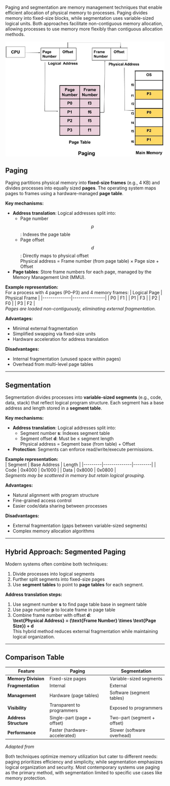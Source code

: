 Paging and segmentation are memory management techniques that enable efficient allocation of physical memory to processes. Paging divides memory into fixed-size blocks, while segmentation uses variable-sized logical units. Both approaches facilitate non-contiguous memory allocation, allowing processes to use memory more flexibly than contiguous allocation methods.

![Memory Allocation](image.png)

## Paging

Paging partitions physical memory into **fixed-size frames** (e.g., 4 KB) and divides processes into equally sized **pages**. The operating system maps pages to frames using a hardware-managed **page table**.

**Key mechanisms:**

- **Address translation**: Logical addresses split into:
  - Page number $$ p $$: Indexes the page table
  - Page offset $$ d $$: Directly maps to physical offset  
    Physical address = Frame number (from page table) × Page size + Offset
- **Page tables**: Store frame numbers for each page, managed by the Memory Management Unit (MMU).

**Example representation:**  
For a process with 4 pages (P0–P3) and 4 memory frames:
| Logical Page | Physical Frame |
|--------------|----------------|
| P0 | F1 |
| P1 | F3 |
| P2 | F0 |
| P3 | F2 |  
_Pages are loaded non-contiguously, eliminating external fragmentation._

**Advantages:**

- Minimal external fragmentation
- Simplified swapping via fixed-size units
- Hardware acceleration for address translation

**Disadvantages:**

- Internal fragmentation (unused space within pages)
- Overhead from multi-level page tables

---

## Segmentation

Segmentation divides processes into **variable-sized segments** (e.g., code, data, stack) that reflect logical program structure. Each segment has a base address and length stored in a **segment table**.

**Key mechanisms:**

- **Address translation**: Logical addresses split into:
  - Segment number **s**: Indexes segment table
  - Segment offset **d**: Must be ≤ segment length  
    Physical address = Segment base (from table) + Offset
- **Protection**: Segments can enforce read/write/execute permissions.

**Example representation:**  
| Segment | Base Address | Length |
|---------|--------------|---------|
| Code | 0x4000 | 0x1000 |
| Data | 0x8000 | 0x0800 |  
_Segments may be scattered in memory but retain logical grouping._

**Advantages:**

- Natural alignment with program structure
- Fine-grained access control
- Easier code/data sharing between processes

**Disadvantages:**

- External fragmentation (gaps between variable-sized segments)
- Complex memory allocation algorithms

---

## Hybrid Approach: Segmented Paging

Modern systems often combine both techniques:

1. Divide processes into logical segments
2. Further split segments into fixed-size pages
3. Use **segment tables** to point to **page tables** for each segment.

**Address translation steps:**

1. Use segment number **s** to find page table base in segment table
2. Use page number **p** to locate frame in page table
3. Combine frame number with offset **d**:  
    **\text{Physical Address} = (\text{Frame Number} \times \text{Page Size}) + d**  
   This hybrid method reduces external fragmentation while maintaining logical organization.

---

## Comparison Table

| Feature               | Paging                        | Segmentation                |
| --------------------- | ----------------------------- | --------------------------- |
| **Memory Division**   | Fixed-size pages              | Variable-sized segments     |
| **Fragmentation**     | Internal                      | External                    |
| **Management**        | Hardware (page tables)        | Software (segment tables)   |
| **Visibility**        | Transparent to programmers    | Exposed to programmers      |
| **Address Structure** | Single-part (page + offset)   | Two-part (segment + offset) |
| **Performance**       | Faster (hardware-accelerated) | Slower (software overhead)  |

_Adapted from_

Both techniques optimize memory utilization but cater to different needs: paging prioritizes efficiency and simplicity, while segmentation emphasizes logical organization and security. Most contemporary systems use paging as the primary method, with segmentation limited to specific use cases like memory protection.
